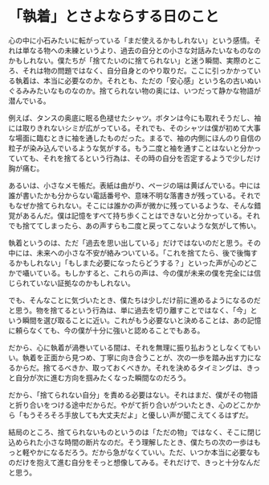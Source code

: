 # 「執着」とさよならする日のこと

心の中に小石みたいに転がっている「まだ使えるかもしれない」という感情。それは単なる物への未練というより、過去の自分との小さな対話みたいなものなのかもしれない。僕たちが「捨てたいのに捨てられない」と迷う瞬間、実際のところ、それは物の問題ではなく、自分自身とのやり取りだ。ここに引っかかっている執着は、本当に必要なのか。それとも、ただの「安心感」という名の古いぬいぐるみみたいなものなのか。捨てられない物の奥には、いつだって静かな物語が潜んでいる。

例えば、タンスの奥底に眠る色褪せたシャツ。ボタンは今にも取れそうだし、袖には取りきれないシミが広がっている。それでも、そのシャツは僕が初めて大事な場面に臨むときに袖を通したものだった。まるで、袖の内側にほんのり自信の粒子が染み込んでいるような気がする。もう二度と袖を通すことはないと分かっていても、それを捨てるという行為は、その時の自分を否定するようで少しだけ胸が痛む。

あるいは、小さなメモ帳だ。表紙は曲がり、ページの端は黄ばんでいる。中には誰が書いたかも分からない電話番号や、意味不明な落書きが残っている。それでもなぜか捨てられない。そこには誰かの声が微かに残っているような、そんな錯覚があるんだ。僕は記憶をすべて持ち歩くことはできないと分かっている。それでも捨ててしまったら、あの声すらも二度と戻ってこないような気がして怖い。

執着というのは、ただ「過去を思い出している」だけではないのだと思う。その中には、未来への小さな不安が絡みついている。「これを捨てたら、後で後悔するかもしれない」「もしまた必要になったらどうする？」といった声が心のどこかで囁いている。もしかすると、これらの声は、今の僕が未来の僕を完全には信じられていない証拠なのかもしれない。

でも、そんなことに気づいたとき、僕たちは少しだけ前に進めるようになるのだと思う。物を捨てるという行為は、単に過去を切り離すことではなく、「今」という瞬間を選び取ることに近い。これがもう必要ないと決めることは、あの記憶に頼らなくても、今の僕が十分に強いと認めることでもある。

だから、心に執着が渦巻いている間は、それを無理に振り払おうとしなくてもいい。執着を正面から見つめ、丁寧に向き合うことが、次の一歩を踏み出す力になるからだ。捨てるべきか、取っておくべきか。それを決めるタイミングは、きっと自分が次に進む方向を掴みたくなった瞬間なのだろう。

だから、「捨てられない自分」を責める必要はない。それはまだ、僕がその物語と折り合いをつける途中だからだ。やがて折り合いがついたとき、心のどこかから「もうそろそろ手放しても大丈夫だよ」と優しい声が聞こえてくるはずだ。

結局のところ、捨てられないものというのは「ただの物」ではなく、そこに閉じ込められた小さな時間の断片なのだ。そう理解したとき、僕たちの次の一歩はもっと軽やかになるだろう。だから急がなくていい。ただ、いつか本当に必要なものだけを抱えて進む自分をそっと想像してみる。それだけで、きっと十分なんだと思う。